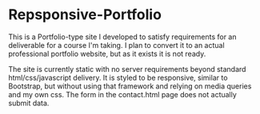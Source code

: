 # Repsponsive-Portfolio

This is a Portfolio-type site I developed to satisfy requirements for an deliverable for a course I'm taking. I plan to convert it to an actual professional portfolio website, but as it exists it is not ready.

The site is currently static with no server requirements beyond standard html/css/javascript delivery. It is styled to be responsive, similar to Bootstrap, but without using that framework and relying on media queries and my own css. The form in the contact.html page does not actually submit data.